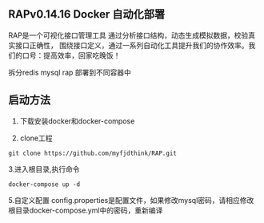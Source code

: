 RAPv0.14.16 Docker 自动化部署
-----------
RAP是一个可视化接口管理工具 通过分析接口结构，动态生成模拟数据，校验真实接口正确性， 围绕接口定义，通过一系列自动化工具提升我们的协作效率。我们的口号：提高效率，回家吃晚饭！

拆分redis mysql rap 部署到不同容器中

## 启动方法

1. 下载安装docker和docker-compose

2. clone工程
```
git clone https://github.com/myfjdthink/RAP.git
```

3.进入根目录,执行命令
```
docker-compose up -d
```

5.自定义配置
config.properties是配置文件，如果修改mysql密码，请相应修改根目录docker-compose.yml中的密码，重新编译
